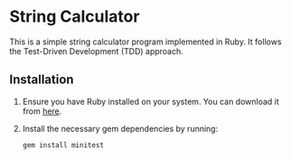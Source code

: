 # String Calculator

This is a simple string calculator program implemented in Ruby. It follows the Test-Driven Development (TDD) approach.

## Installation

1. Ensure you have Ruby installed on your system. You can download it from [here](https://www.ruby-lang.org/en/downloads/).

2. Install the necessary gem dependencies by running:
   ```bash
   gem install minitest
